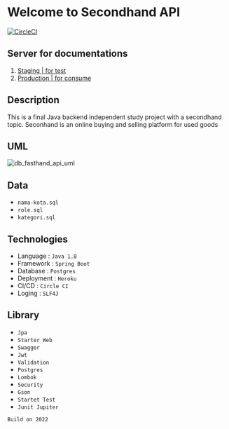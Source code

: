 # Welcome to Secondhand API
[![CircleCI](https://dl.circleci.com/status-badge/img/gh/NoraNekoIT/secondhand-api/tree/main.svg?style=svg&circle-token=8f9d44e8d150f505cc54aacdc9617cc90133cdc2)](https://dl.circleci.com/status-badge/redirect/gh/NoraNekoIT/secondhand-api/tree/main)
## Server for documentations
1. <a href="https://staging-fasthand-api.herokuapp.com/swagger-ui/index.html#/"> Staging | for test <a/>
2. <a href="https://production-fasthand-api.herokuapp.com/swagger-ui/index.html#/"> Production | for consume </a>

## Description 
This is a final Java backend independent study project with a secondhand topic.
Seconhand is an online buying and selling platform for used goods

## UML
![db_fasthand_api_uml](https://user-images.githubusercontent.com/58914195/180153769-191e47bd-8934-46a3-9b1d-6496e2b274f8.png)

## Data
- `nama-kota.sql`
- `role.sql`
- `kategori.sql`
## Technologies
- Language   : `Java 1.8`
- Framework  : `Spring Boot`
- Database   : `Postgres`
- Deployment : `Heroku`
- CI/CD      : `Circle CI`
- Loging     : `SLF4J` 
## Library
- `Jpa`
- `Starter Web`
- `Swagger`
- `Jwt`
- `Validation`
- `Postgres`
- `Lombok`
- `Security`
- `Gson`
- `Startet Test`
- `Junit Jupiter`

`Build on 2022` 
